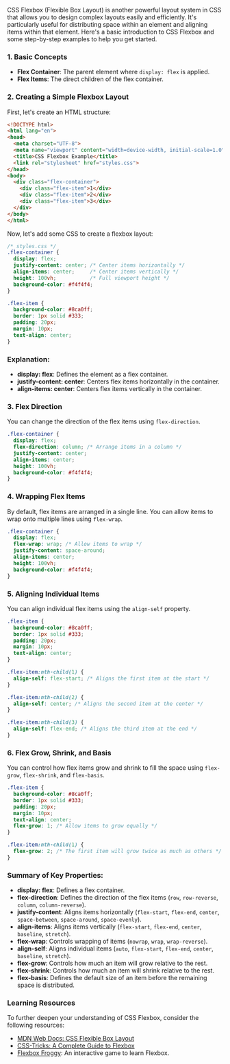 CSS Flexbox (Flexible Box Layout) is another powerful layout system in CSS that allows you to design complex layouts easily and efficiently. It's particularly useful for distributing space within an element and aligning items within that element. Here's a basic introduction to CSS Flexbox and some step-by-step examples to help you get started.

### 1. Basic Concepts

- **Flex Container**: The parent element where `display: flex` is applied.
- **Flex Items**: The direct children of the flex container.

### 2. Creating a Simple Flexbox Layout

First, let's create an HTML structure:

```html
<!DOCTYPE html>
<html lang="en">
<head>
  <meta charset="UTF-8">
  <meta name="viewport" content="width=device-width, initial-scale=1.0">
  <title>CSS Flexbox Example</title>
  <link rel="stylesheet" href="styles.css">
</head>
<body>
  <div class="flex-container">
    <div class="flex-item">1</div>
    <div class="flex-item">2</div>
    <div class="flex-item">3</div>
  </div>
</body>
</html>
```

Now, let's add some CSS to create a flexbox layout:

```css
/* styles.css */
.flex-container {
  display: flex;
  justify-content: center; /* Center items horizontally */
  align-items: center;     /* Center items vertically */
  height: 100vh;           /* Full viewport height */
  background-color: #f4f4f4;
}

.flex-item {
  background-color: #8ca0ff;
  border: 1px solid #333;
  padding: 20px;
  margin: 10px;
  text-align: center;
}
```

### Explanation:

- **display: flex**: Defines the element as a flex container.
- **justify-content: center**: Centers flex items horizontally in the container.
- **align-items: center**: Centers flex items vertically in the container.

### 3. Flex Direction

You can change the direction of the flex items using `flex-direction`.

```css
.flex-container {
  display: flex;
  flex-direction: column; /* Arrange items in a column */
  justify-content: center;
  align-items: center;
  height: 100vh;
  background-color: #f4f4f4;
}
```

### 4. Wrapping Flex Items

By default, flex items are arranged in a single line. You can allow items to wrap onto multiple lines using `flex-wrap`.

```css
.flex-container {
  display: flex;
  flex-wrap: wrap; /* Allow items to wrap */
  justify-content: space-around;
  align-items: center;
  height: 100vh;
  background-color: #f4f4f4;
}
```

### 5. Aligning Individual Items

You can align individual flex items using the `align-self` property.

```css
.flex-item {
  background-color: #8ca0ff;
  border: 1px solid #333;
  padding: 20px;
  margin: 10px;
  text-align: center;
}

.flex-item:nth-child(1) {
  align-self: flex-start; /* Aligns the first item at the start */
}

.flex-item:nth-child(2) {
  align-self: center; /* Aligns the second item at the center */
}

.flex-item:nth-child(3) {
  align-self: flex-end; /* Aligns the third item at the end */
}
```

### 6. Flex Grow, Shrink, and Basis

You can control how flex items grow and shrink to fill the space using `flex-grow`, `flex-shrink`, and `flex-basis`.

```css
.flex-item {
  background-color: #8ca0ff;
  border: 1px solid #333;
  padding: 20px;
  margin: 10px;
  text-align: center;
  flex-grow: 1; /* Allow items to grow equally */
}

.flex-item:nth-child(1) {
  flex-grow: 2; /* The first item will grow twice as much as others */
}
```

### Summary of Key Properties:

- **display: flex**: Defines a flex container.
- **flex-direction**: Defines the direction of the flex items (`row`, `row-reverse`, `column`, `column-reverse`).
- **justify-content**: Aligns items horizontally (`flex-start`, `flex-end`, `center`, `space-between`, `space-around`, `space-evenly`).
- **align-items**: Aligns items vertically (`flex-start`, `flex-end`, `center`, `baseline`, `stretch`).
- **flex-wrap**: Controls wrapping of items (`nowrap`, `wrap`, `wrap-reverse`).
- **align-self**: Aligns individual items (`auto`, `flex-start`, `flex-end`, `center`, `baseline`, `stretch`).
- **flex-grow**: Controls how much an item will grow relative to the rest.
- **flex-shrink**: Controls how much an item will shrink relative to the rest.
- **flex-basis**: Defines the default size of an item before the remaining space is distributed.

### Learning Resources

To further deepen your understanding of CSS Flexbox, consider the following resources:

- [MDN Web Docs: CSS Flexible Box Layout](https://developer.mozilla.org/en-US/docs/Web/CSS/CSS_Flexible_Box_Layout)
- [CSS-Tricks: A Complete Guide to Flexbox](https://css-tricks.com/snippets/css/a-guide-to-flexbox/)
- [Flexbox Froggy](https://flexboxfroggy.com/): An interactive game to learn Flexbox.

